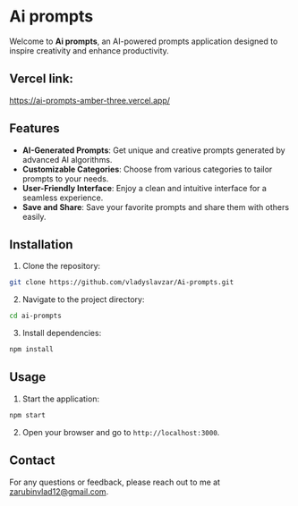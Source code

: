 # Ai prompts

Welcome to **Ai prompts**, an AI-powered prompts application designed to inspire creativity and enhance productivity.

## Vercel link:
https://ai-prompts-amber-three.vercel.app/

## Features

- **AI-Generated Prompts**: Get unique and creative prompts generated by advanced AI algorithms.
- **Customizable Categories**: Choose from various categories to tailor prompts to your needs.
- **User-Friendly Interface**: Enjoy a clean and intuitive interface for a seamless experience.
- **Save and Share**: Save your favorite prompts and share them with others easily.

## Installation

1. Clone the repository:
  ```bash
  git clone https://github.com/vladyslavzar/Ai-prompts.git
  ```
2. Navigate to the project directory:
  ```bash
  cd ai-prompts
  ```
3. Install dependencies:
  ```bash
  npm install
  ```

## Usage

1. Start the application:
  ```bash
  npm start
  ```
2. Open your browser and go to `http://localhost:3000`.


## Contact

For any questions or feedback, please reach out to me at zarubinvlad12@gmail.com.
